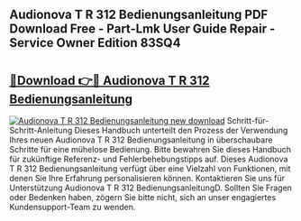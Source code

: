 ## Audionova T R 312 Bedienungsanleitung PDF Download Free - Part-Lmk User Guide Repair - Service Owner Edition 83SQ4

# <h2><a href="http://df1666.blite.top/?on=Audionova+T+R+312+Bedienungsanleitung">🔗Download 👉🔴 Audionova T R 312 Bedienungsanleitung</a></h2>

[![Audionova T R 312 Bedienungsanleitung new download](https://i.imgur.com/lujVjoI.png)](http://df1666.blite.top/?on=Audionova+T+R+312+Bedienungsanleitung)
Schritt-für-Schritt-Anleitung Dieses Handbuch unterteilt den Prozess der Verwendung Ihres neuen Audionova T R 312 Bedienungsanleitung in überschaubare Schritte für eine mühelose Bedienung. Bitte bewahren Sie dieses Handbuch für zukünftige Referenz- und Fehlerbehebungstipps auf. Dieses Audionova T R 312 Bedienungsanleitung verfügt über eine Vielzahl von Funktionen, mit denen Sie Ihre Erfahrung personalisieren können. Kontaktieren Sie uns für Unterstützung Audionova T R 312 BedienungsanleitungD. Sollten Sie Fragen oder Bedenken haben, zögern Sie bitte nicht, sich an unser engagiertes Kundensupport-Team zu wenden.
